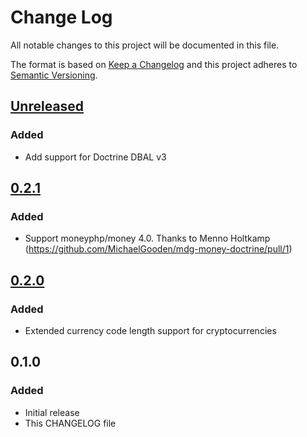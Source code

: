 # Change Log
All notable changes to this project will be documented in this file.

The format is based on [Keep a Changelog](http://keepachangelog.com/)
and this project adheres to [Semantic Versioning](http://semver.org/).

## [Unreleased]
### Added
- Add support for Doctrine DBAL v3

## [0.2.1]
### Added
- Support moneyphp/money 4.0. Thanks to Menno Holtkamp (https://github.com/MichaelGooden/mdg-money-doctrine/pull/1)

## [0.2.0]
### Added
- Extended currency code length support for cryptocurrencies

## 0.1.0
### Added
- Initial release
- This CHANGELOG file

[0.2.0]: https://github.com/MichaelGooden/mdg-money-doctrine/compare/0.1.0...0.2.0
[0.2.1]: https://github.com/MichaelGooden/mdg-money-doctrine/compare/0.2.0...0.2.1
[Unreleased]: https://github.com/MichaelGooden/mdg-money-doctrine/compare/0.2.1...HEAD
